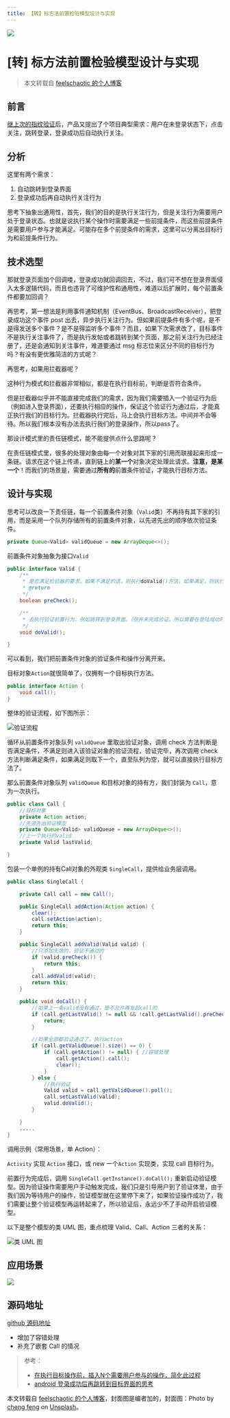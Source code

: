 ```yaml
---
title: 【转】标方法前置检验模型设计与实现
---
```


![](https://monster-image-backup.oss-cn-shanghai.aliyuncs.com/picgo/blog/delay-action/delay_action.jpg)

# [转] 标方法前置检验模型设计与实现

> 本文转载自 [feelschaotic 的个人博客](https://feelschaotic.github.io/)

## 前言

[继上次的指纹验证](https://www.jianshu.com/p/ed880f35f97f)后，产品又提出了个项目典型需求：用户在未登录状态下，点击关注，跳转登录，登录成功后自动执行关注。

## 分析

这里有两个需求：

1. 自动跳转到登录界面
2. 登录成功后再自动执行关注行为

思考下抽象出通用性，首先，我们的目的是执行关注行为，但是关注行为需要用户处于登录状态。也就是说执行某个操作时需要满足一些前提条件，而这些前提条件是需要用户参与才能满足。可能存在多个前提条件的需求，这里可以分离出目标行为和前提条件行为。

## 技术选型

那就登录页面加个回调喽，登录成功就回调回去，不过，我们可不想在登录界面侵入太多逻辑代码，而且也违背了可维护性和通用性，难道以后扩展时，每个前置条件都要加回调？

再思考，第一想法是利用事件通知机制（EventBus、BroadcastReceiver），把登录成功这个事件 post 出去，异步执行关注行为。但如果前提条件有多个呢，是不是得发送多个事件？是不是得监听多个事件？而且，如果下次需求改了，目标事件不是执行关注事件了，而是执行发帖或者跳转到某个页面，那之前关注行为已经注册了，还是会通知到关注事件，难道要通过 msg 标志位来区分不同的目标行为吗？有没有更优雅简洁的方式呢？

再思考，如果用拦截器呢？

这种行为模式和拦截器非常相似，都是在执行目标前，判断是否符合条件。

但是拦截器似乎并不能直接完成我们的需求，因为我们需要插入一个验证行为后（例如进入登录界面），还要执行相应的操作，保证这个验证行为通过后，才能真正执行我们的目标行为。拦截器执行完后，马上会执行目标方法。中间并不会等待。所以我们根本没有办法去执行我们的登录操作，所以pass了。

那设计模式里的责任链模式，能不能提供点什么思路呢？

在责任链模式里，很多的处理对象由每一个对象对其下家的引用而联接起来形成一条链。请求在这个链上传递，直到链上的**某一个**对象决定处理此请求。**注意，是某一个**！而我们的场景是，需要通过**所有的**前置条件验证，才能执行目标方法。

## 设计与实现

思考可以改良一下责任链，每一个前置条件对象（`Valid`类）不再持有其下家的引用，而是采用一个队列存储所有的前置条件对象，以先进先出的顺序依次验证条件。

```java
private Queue<Valid> validQueue = new ArrayDeque<>();
```

前置条件对象抽象为接口`Valid`

```java
public interface Valid {
    /**
     * 是否满足检验器的要求，如果不满足的话，则执行doValid()方法。如果满足，则执行目标action.call
     * @return
     */
    boolean preCheck();

    /**
     * 去执行验证前置行为，例如跳转到登录界面。（但并未完成验证。所以需要在登陆成功时调用preCheck()再次检查）
     */
    void doValid();

}
```

可以看到，我们把前置条件对象的验证条件和操作分离开来。

目标对象`Action`就很简单了，仅拥有一个目标执行方法。

```java
public interface Action {
    void call();
}
```

整体的验证流程，如下图所示：

![验证流程](https://monster-image-backup.oss-cn-shanghai.aliyuncs.com/picgo/blog/delay-action/delay_action_process.png)

循环从前置条件对象队列 `validQueue` 里取出验证对象，调用 check 方法判断是否满足条件，不满足则进入该验证对象的验证流程，验证完毕，再次调用 check 方法判断满足条件，如果满足则取下一个，直至队列为空，就可以直接执行目标方法了。

那么前置条件对象队列 `validQueue` 和目标对象的持有方，我们封装为 `Call`，意为一次执行。

```java
public class Call {
    //目标对象 
    private Action action;
    //先进先出验证模型
    private Queue<Valid> validQueue = new ArrayDeque<>();
    //上一个执行的valid
    private Valid lastValid;

}
```

包装一个单例的持有Call对象的外观类 `SingleCall`，提供给业务层调用。

```java
public class SingleCall {

    private Call call = new Call();

    public SingleCall addAction(Action action) {
        clear();
        call.setAction(action);
        return this;
    }

    public SingleCall addValid(Valid valid) {
        //只添加无效的，验证不通过的
        if (valid.preCheck()) {
            return this;
        }
        call.addValid(valid);
        return this;
    }

    public void doCall() {
        //如果上一条valid没有通过，是不允许再发起call的
        if (call.getLastValid() != null && !call.getLastValid().preCheck()) {
            return;
        }

        //如果全部都验证通过了，执行action
        if (call.getValidQueue().size() == 0) {
            if (call.getAction() != null) { //容错处理
                call.getAction().call();
                clear();
            }
        } else {
            //执行验证
            Valid valid = call.getValidQueue().poll();
            call.setLastValid(valid);
            valid.doValid();
        }

    }
    .....
}
```

调用示例（常用场景，单 Action）：

`Activity` 实现 `Action` 接口，或 new 一个`Action` 实现类，实现 call 目标行为。

前置行为完成后，调用 `SingleCall.getInstance().doCall();` 重新启动验证模型。因为验证操作需要用户手动触发完成，我们只是引导用户到了验证体里，由于我们因为等待用户的操作，验证模型就在这里停下来了，如果验证操作成功了，我们需要让整个验证模型再运转起来了，所以验证后，永远少不了手动开启验证模型。

以下是整个模型的类 UML 图，重点梳理 Valid、Call、Action 三者的关系：

![类 UML 图](https://monster-image-backup.oss-cn-shanghai.aliyuncs.com/picgo/blog/delay-action/delay_action_uml.png)

## 应用场景

![](https://monster-image-backup.oss-cn-shanghai.aliyuncs.com/picgo/blog/delay-action/delay_action_since.png)

## 源码地址

[github 源码地址](https://github.com/feelschaotic/DelayAction)

- 增加了容错处理
- 补充了嵌套 Call 的情况

> 参考：
>
> - [在执行目标操作前，插入N个需要用户参与的操作，简化此过程](https://www.jianshu.com/p/22a9d4eb07ce)
> - [android 登录成功后再跳转到目标界面的思考](https://www.jianshu.com/p/1d0180ec64fb)



本文转载自 [feelschaotic 的个人博客](https://feelschaotic.github.io/)，封面图是编者加的，封面图：Photo by [cheng feng](https://unsplash.com/@chengfengrecord?utm_source=unsplash&utm_medium=referral&utm_content=creditCopyText) on [Unsplash](https://unsplash.com/?utm_source=unsplash&utm_medium=referral&utm_content=creditCopyText)。